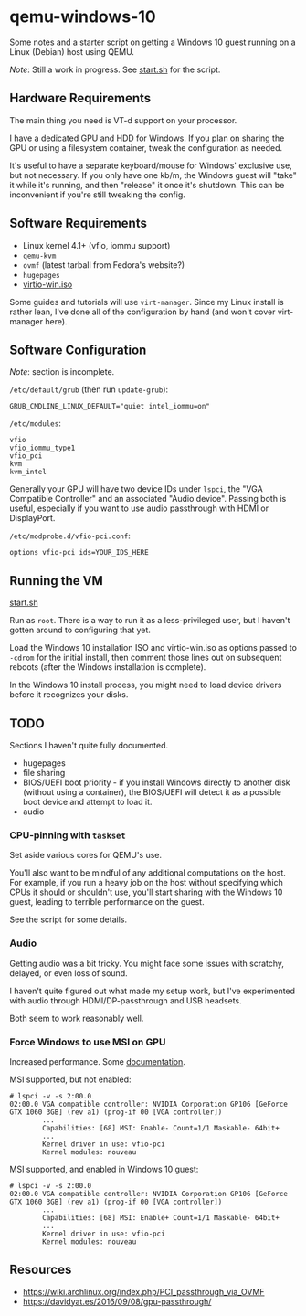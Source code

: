 # qemu-windows-10

Some notes and a starter script on getting a Windows 10 guest running on
a Linux (Debian) host using QEMU.

*Note*: Still a work in progress. See [start.sh](./start.sh) for the
script.

## Hardware Requirements

The main thing you need is VT-d support on your processor.

I have a dedicated GPU and HDD for Windows.
If you plan on sharing the GPU or using a filesystem container, tweak
  the configuration as needed.

It's useful to have a separate keyboard/mouse for Windows' exclusive
  use, but not necessary.
If you only have one kb/m, the Windows guest will "take" it while
  it's running, and then "release" it once it's shutdown.
This can be inconvenient if you're still tweaking the config.

## Software Requirements

* Linux kernel 4.1+ (vfio, iommu support)
* `qemu-kvm`
* `ovmf` (latest tarball from Fedora's website?)
* `hugepages`
* [virtio-win.iso][virtio-win.iso]

[virtio-win.iso]: https://fedoraproject.org/wiki/Windows_Virtio_Drivers

Some guides and tutorials will use `virt-manager`.
Since my Linux install is rather lean, I've done all of the
  configuration by hand (and won't cover virt-manager here).

## Software Configuration

*Note*: section is incomplete.

`/etc/default/grub` (then run `update-grub`):
~~~~
GRUB_CMDLINE_LINUX_DEFAULT="quiet intel_iommu=on"
~~~~

`/etc/modules`:
~~~~
vfio
vfio_iommu_type1
vfio_pci
kvm
kvm_intel
~~~~

Generally your GPU will have two device IDs under `lspci`, the "VGA
Compatible Controller" and an associated "Audio device". Passing both is
useful, especially if you want to use audio passthrough with HDMI or
DisplayPort.

`/etc/modprobe.d/vfio-pci.conf`:
~~~~
options vfio-pci ids=YOUR_IDS_HERE
~~~~

## Running the VM

[start.sh](./start.sh)

Run as `root`. There is a way to run it as a less-privileged user, but I
haven't gotten around to configuring that yet.

Load the Windows 10 installation ISO and virtio-win.iso as options
passed to `-cdrom` for the initial install, then comment those lines out
on subsequent reboots (after the Windows installation is complete).

In the Windows 10 install process, you might need to load device drivers
before it recognizes your disks.

## TODO

Sections I haven't quite fully documented.

* hugepages
* file sharing
* BIOS/UEFI boot priority - if you install Windows directly to another
  disk (without using a container), the BIOS/UEFI will detect it as a
  possible boot device and attempt to load it.
* audio

### CPU-pinning with `taskset`

Set aside various cores for QEMU's use.

You'll also want to be mindful of any additional computations on the
host. For example, if you run a heavy job on the host without specifying
which CPUs it should or shouldn't use, you'll start sharing with the
Windows 10 guest, leading to terrible performance on the guest.

See the script for some details.

### Audio

Getting audio was a bit tricky. You might face some issues with
scratchy, delayed, or even loss of sound.

I haven't quite figured out what made my setup work, but I've
experimented with audio through HDMI/DP-passthrough and USB headsets.

Both seem to work reasonably well.

### Force Windows to use MSI on GPU

Increased performance. Some [documentation][vfio-msi].

[vfio-msi]: https://vfio.blogspot.com/2014/09/vfio-interrupts-and-how-to-coax-windows.html

MSI supported, but not enabled:
~~~~
# lspci -v -s 2:00.0
02:00.0 VGA compatible controller: NVIDIA Corporation GP106 [GeForce GTX 1060 3GB] (rev a1) (prog-if 00 [VGA controller])
        ...
        Capabilities: [68] MSI: Enable- Count=1/1 Maskable- 64bit+
        ...
        Kernel driver in use: vfio-pci
        Kernel modules: nouveau
~~~~

MSI supported, and enabled in Windows 10 guest:
~~~~
# lspci -v -s 2:00.0
02:00.0 VGA compatible controller: NVIDIA Corporation GP106 [GeForce GTX 1060 3GB] (rev a1) (prog-if 00 [VGA controller])
        ...
        Capabilities: [68] MSI: Enable+ Count=1/1 Maskable- 64bit+
        ...
        Kernel driver in use: vfio-pci
        Kernel modules: nouveau
~~~~

## Resources

* https://wiki.archlinux.org/index.php/PCI_passthrough_via_OVMF
* https://davidyat.es/2016/09/08/gpu-passthrough/
